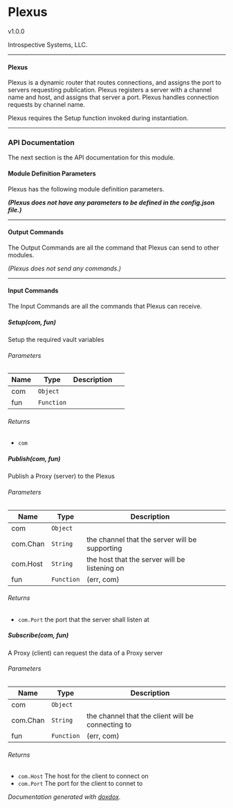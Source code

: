 # Plexus 

v1.0.0

Introspective Systems, LLC.


---
#### Plexus

Plexus is a dynamic router that routes connections, and assigns the
port to servers requesting publication. Plexus registers a server with a
channel name and host, and assigns that server a port. Plexus handles
connection requests by channel name.

Plexus requires the Setup function invoked during instantiation.



---

### API Documentation

The next section is the API documentation for this module.

#### Module Definition Parameters

Plexus has the following module definition parameters.

***(Plexus does not have any parameters to be defined in the
config.json file.)***

---

#### Output Commands

The Output Commands are all the command that Plexus can send to
other modules.

*(Plexus does not send any commands.)*

---

#### Input Commands
The Input Commands are all the commands that Plexus can
receive.


##### Setup(com, fun)

Setup the required vault variables


###### Parameters

| Name | Type | Description |  |
| ---- | ---- | ----------- | -------- |
| com | `Object`  |  | &nbsp; |
| fun | `Function`  |  | &nbsp; |




###### Returns


- `com`  



##### Publish(com, fun)

Publish a Proxy (server) to the Plexus




###### Parameters

| Name | Type | Description |  |
| ---- | ---- | ----------- | -------- |
| com | `Object`  |  | &nbsp; |
| com.Chan | `String`  | the channel that the server will be supporting | &nbsp; |
| com.Host | `String`  | the host that the server will be listening on | &nbsp; |
| fun | `Function`  | (err, com) | &nbsp; |




###### Returns


- `com.Port`  the port that the server shall listen at



##### Subscribe(com, fun)

A Proxy (client) can request the data of a Proxy server




###### Parameters

| Name | Type | Description |  |
| ---- | ---- | ----------- | -------- |
| com | `Object`  |  | &nbsp; |
| com.Chan | `String`  | the channel that the client will be connecting to | &nbsp; |
| fun | `Function`  | (err, com) | &nbsp; |




###### Returns


- `com.Host`  The host for the client to connect on
- `com.Port`  The port for the client to connet to




*Documentation generated with [doxdox](https://github.com/neogeek/doxdox).*
